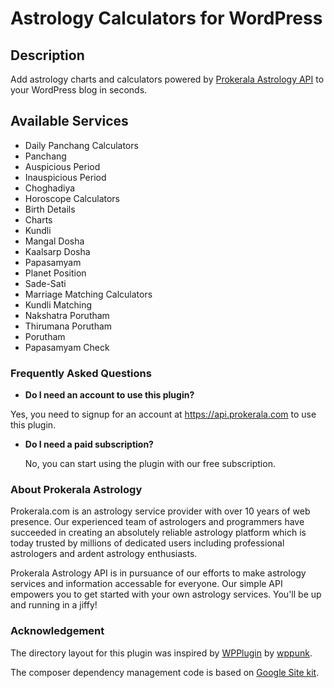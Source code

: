 # Astrology Calculators for WordPress

## Description

Add astrology charts and calculators powered by [Prokerala Astrology API](https://api.prokerala.com) to your WordPress blog in seconds.

## Available Services

- Daily Panchang Calculators
 - Panchang
 - Auspicious Period
 - Inauspicious Period
 - Choghadiya
- Horoscope Calculators
 - Birth Details
 - Charts
 - Kundli
 - Mangal Dosha
 - Kaalsarp Dosha
 - Papasamyam
 - Planet Position
 - Sade-Sati
- Marriage Matching Calculators
 - Kundli Matching
 - Nakshatra Porutham
 - Thirumana Porutham
 - Porutham
 - Papasamyam Check

### Frequently Asked Questions

- __Do I need an account to use this plugin?__

 Yes, you need to signup for an account at https://api.prokerala.com to use this plugin.

- __Do I need a paid subscription?__

  No, you can start using the plugin with our free subscription.

### About Prokerala Astrology

Prokerala.com is an astrology service provider with over 10 years of web presence. Our experienced team of astrologers and programmers have succeeded in creating an absolutely reliable astrology platform which is today trusted by millions of dedicated users including professional astrologers and ardent astrology enthusiasts.

Prokerala Astrology API is in pursuance of our efforts to make astrology services and information accessable for everyone. Our simple API empowers you to get started with your own astrology services. You'll be up and running in a jiffy!


### Acknowledgement

The directory layout for this plugin was inspired by [WPPlugin](https://github.com/wppunk/WPPlugin) by [wppunk](https://github.com/wppunk).

The composer dependency management code is based on [Google Site kit](https://github.com/google/site-kit-wp).
